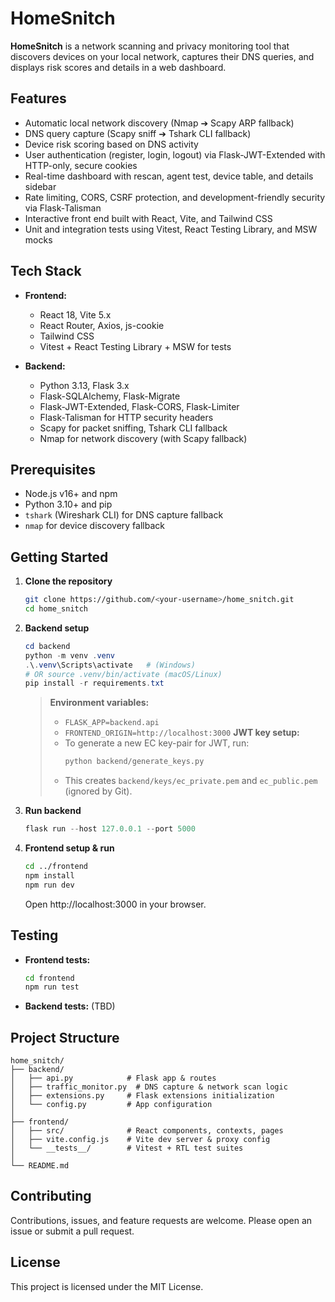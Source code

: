 # HomeSnitch

**HomeSnitch** is a network scanning and privacy monitoring tool that discovers devices on your local network, captures their DNS queries, and displays risk scores and details in a web dashboard.

## Features

- Automatic local network discovery (Nmap ➔ Scapy ARP fallback)
- DNS query capture (Scapy sniff ➔ Tshark CLI fallback)
- Device risk scoring based on DNS activity
- User authentication (register, login, logout) via Flask-JWT-Extended with HTTP-only, secure cookies
- Real-time dashboard with rescan, agent test, device table, and details sidebar
- Rate limiting, CORS, CSRF protection, and development-friendly security via Flask-Talisman
- Interactive front end built with React, Vite, and Tailwind CSS
- Unit and integration tests using Vitest, React Testing Library, and MSW mocks

## Tech Stack

- **Frontend:**
  - React 18, Vite 5.x
  - React Router, Axios, js-cookie
  - Tailwind CSS
  - Vitest + React Testing Library + MSW for tests

- **Backend:**
  - Python 3.13, Flask 3.x
  - Flask-SQLAlchemy, Flask-Migrate
  - Flask-JWT-Extended, Flask-CORS, Flask-Limiter
  - Flask-Talisman for HTTP security headers
  - Scapy for packet sniffing, Tshark CLI fallback
  - Nmap for network discovery (with Scapy fallback)

## Prerequisites

- Node.js v16+ and npm
- Python 3.10+ and pip
- `tshark` (Wireshark CLI) for DNS capture fallback
- `nmap` for device discovery fallback

## Getting Started

1. **Clone the repository**
   ```bash
   git clone https://github.com/<your-username>/home_snitch.git
   cd home_snitch
   ```

2. **Backend setup**
   ```powershell
   cd backend
   python -m venv .venv
   .\.venv\Scripts\activate   # (Windows)
   # OR source .venv/bin/activate (macOS/Linux)
   pip install -r requirements.txt
   ```

   > **Environment variables:**
   > - `FLASK_APP=backend.api`
   > - `FRONTEND_ORIGIN=http://localhost:3000`
   > **JWT key setup:**
   > - To generate a new EC key-pair for JWT, run:
   >   ```bash
   >   python backend/generate_keys.py
   >   ```
   > - This creates `backend/keys/ec_private.pem` and `ec_public.pem` (ignored by Git).

3. **Run backend**
   ```powershell
   flask run --host 127.0.0.1 --port 5000
   ```

4. **Frontend setup & run**
   ```bash
   cd ../frontend
   npm install
   npm run dev
   ```

   Open http://localhost:3000 in your browser.


## Testing

- **Frontend tests:**
  ```bash
  cd frontend
  npm run test
  ```

- **Backend tests:** (TBD)

## Project Structure

```
home_snitch/
├── backend/
│   ├── api.py            # Flask app & routes
│   ├── traffic_monitor.py  # DNS capture & network scan logic
│   ├── extensions.py     # Flask extensions initialization
│   └── config.py         # App configuration
│
├── frontend/
│   ├── src/              # React components, contexts, pages
│   ├── vite.config.js    # Vite dev server & proxy config
│   └── __tests__/        # Vitest + RTL test suites
│
└── README.md
```

## Contributing

Contributions, issues, and feature requests are welcome. Please open an issue or submit a pull request.

## License

This project is licensed under the MIT License.
